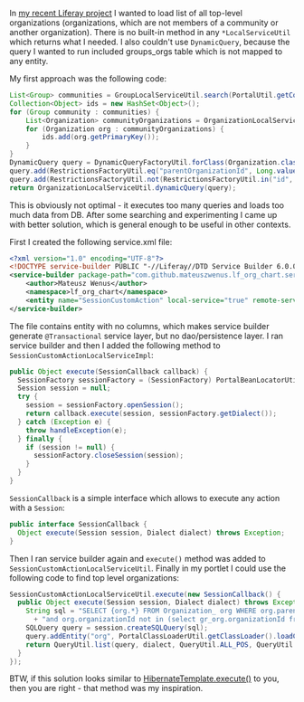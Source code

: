 In [my recent Liferay project](https://github.com/mateuszwenus/blog-backup/blob/master/2013/11/Organization%20Chart%20in%20Liferay%206.0.6.md) I wanted to load list of all top-level organizations (organizations, which are not members of a community or another organization). There is no built-in method in any `*LocalServiceUtil` which returns what I needed. I also couldn't use `DynamicQuery`, because the query I wanted to run included groups_orgs table which is not mapped to any entity. 

My first approach was the following code:
```java
List<Group> communities = GroupLocalServiceUtil.search(PortalUtil.getCompanyId(req), null, null, null, QueryUtil.ALL_POS, QueryUtil.ALL_POS);
Collection<Object> ids = new HashSet<Object>();
for (Group community : communities) {
    List<Organization> communityOrganizations = OrganizationLocalServiceUtil.getGroupOrganizations(community.getPrimaryKey());
    for (Organization org : communityOrganizations) {
        ids.add(org.getPrimaryKey());
    }
}
DynamicQuery query = DynamicQueryFactoryUtil.forClass(Organization.class, PortalClassLoaderUtil.getClassLoader());
query.add(RestrictionsFactoryUtil.eq("parentOrganizationId", Long.valueOf(OrganizationConstants.DEFAULT_PARENT_ORGANIZATION_ID)));
query.add(RestrictionsFactoryUtil.not(RestrictionsFactoryUtil.in("id", ids)));
return OrganizationLocalServiceUtil.dynamicQuery(query);
```
This is obviously not optimal - it executes too many queries and loads too much data from DB. After some searching and experimenting I came up with better solution, which is general enough to be useful in other contexts. 

First I created the following service.xml file:

```xml
<?xml version="1.0" encoding="UTF-8"?>
<!DOCTYPE service-builder PUBLIC "-//Liferay//DTD Service Builder 6.0.0//EN" "http://www.liferay.com/dtd/liferay-service-builder_6_0_0.dtd">
<service-builder package-path="com.github.mateuszwenus.lf_org_chart.service_builder">
    <author>Mateusz Wenus</author>
    <namespace>lf_org_chart</namespace>
    <entity name="SessionCustomAction" local-service="true" remote-service="false"></entity>
</service-builder>
```
The file contains entity with no columns, which makes service builder generate `@Transactional` service layer, but no dao/persistence layer. I ran service builder and then I added the following method to `SessionCustomActionLocalServiceImpl`:
```java
public Object execute(SessionCallback callback) {
  SessionFactory sessionFactory = (SessionFactory) PortalBeanLocatorUtil.locate("liferaySessionFactory");
  Session session = null;
  try {
    session = sessionFactory.openSession();
    return callback.execute(session, sessionFactory.getDialect());
  } catch (Exception e) {
    throw handleException(e);
  } finally {
    if (session != null) {
      sessionFactory.closeSession(session);
    }
  }
}
```
`SessionCallback` is a simple interface which allows to execute any action with a `Session`:
```java
public interface SessionCallback {
  Object execute(Session session, Dialect dialect) throws Exception;
}
```
Then I ran service builder again and `execute()` method was added to `SessionCustomActionLocalServiceUtil`. Finally in my portlet I could use the following code to find top level organizations:
```java
SessionCustomActionLocalServiceUtil.execute(new SessionCallback() {
  public Object execute(Session session, Dialect dialect) throws Exception {
    String sql = "SELECT {org.*} FROM Organization_ org WHERE org.parentOrganizationId = 0 "
      + "and org.organizationId not in (select gr_org.organizationId from Groups_Orgs gr_org)";
    SQLQuery query = session.createSQLQuery(sql);
    query.addEntity("org", PortalClassLoaderUtil.getClassLoader().loadClass("com.liferay.portal.model.impl.OrganizationImpl"));
    return QueryUtil.list(query, dialect, QueryUtil.ALL_POS, QueryUtil.ALL_POS);
  }
});
```
BTW, if this solution looks similar to [HibernateTemplate.execute()](http://docs.spring.io/spring/docs/3.2.5.RELEASE/javadoc-api/org/springframework/orm/hibernate3/HibernateTemplate.html#execute%28org.springframework.orm.hibernate3.HibernateCallback%29) to you, then you are right - that method was my inspiration.